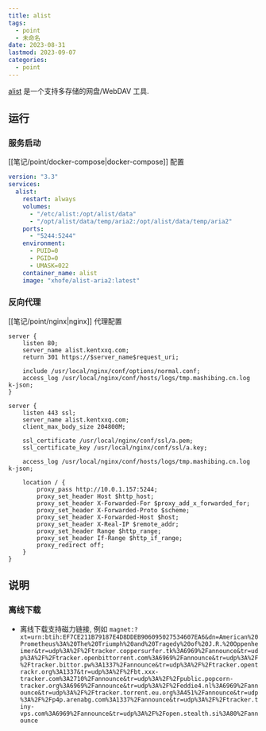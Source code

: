 ```yaml
---
title: alist
tags:
  - point
  - 未命名
date: 2023-08-31
lastmod: 2023-09-07
categories:
  - point
---
```


[alist](https://github.com/alist-org/alist) 是一个支持多存储的网盘/WebDAV 工具.

## 运行

### 服务启动

[[笔记/point/docker-compose|docker-compose]] 配置

```yml
version: "3.3"
services:
  alist:
    restart: always
    volumes:
      - "/etc/alist:/opt/alist/data"
      - "/opt/alist/data/temp/aria2:/opt/alist/data/temp/aria2"
    ports:
      - "5244:5244"
    environment:
      - PUID=0
      - PGID=0
      - UMASK=022
    container_name: alist
    image: "xhofe/alist-aria2:latest"
```

### 反向代理

[[笔记/point/nginx|nginx]] 代理配置

```nginx
server {
    listen 80;
    server_name alist.kentxxq.com;
    return 301 https://$server_name$request_uri;

    include /usr/local/nginx/conf/options/normal.conf;
    access_log /usr/local/nginx/conf/hosts/logs/tmp.mashibing.cn.log k-json;
}

server {
    listen 443 ssl;
    server_name alist.kentxxq.com;
    client_max_body_size 204800M;

    ssl_certificate /usr/local/nginx/conf/ssl/a.pem;
    ssl_certificate_key /usr/local/nginx/conf/ssl/a.key;

    access_log /usr/local/nginx/conf/hosts/logs/tmp.mashibing.cn.log k-json;

    location / {
        proxy_pass http://10.0.1.157:5244;
        proxy_set_header Host $http_host;
        proxy_set_header X-Forwarded-For $proxy_add_x_forwarded_for;
        proxy_set_header X-Forwarded-Proto $scheme;
        proxy_set_header X-Forwarded-Host $host;
        proxy_set_header X-Real-IP $remote_addr;
        proxy_set_header Range $http_range;
	    proxy_set_header If-Range $http_if_range;
        proxy_redirect off;
    }
}
```

## 说明

### 离线下载

- 离线下载支持磁力链接, 例如 `magnet:?xt=urn:btih:EF7CE211B79187E4D8DDEB906095027534607EA6&dn=American%20Prometheus%3A%20The%20Triumph%20and%20Tragedy%20of%20J.R.%20Oppenheimer&tr=udp%3A%2F%2Ftracker.coppersurfer.tk%3A6969%2Fannounce&tr=udp%3A%2F%2Ftracker.openbittorrent.com%3A6969%2Fannounce&tr=udp%3A%2F%2Ftracker.bittor.pw%3A1337%2Fannounce&tr=udp%3A%2F%2Ftracker.opentrackr.org%3A1337&tr=udp%3A%2F%2Fbt.xxx-tracker.com%3A2710%2Fannounce&tr=udp%3A%2F%2Fpublic.popcorn-tracker.org%3A6969%2Fannounce&tr=udp%3A%2F%2Feddie4.nl%3A6969%2Fannounce&tr=udp%3A%2F%2Ftracker.torrent.eu.org%3A451%2Fannounce&tr=udp%3A%2F%2Fp4p.arenabg.com%3A1337%2Fannounce&tr=udp%3A%2F%2Ftracker.tiny-vps.com%3A6969%2Fannounce&tr=udp%3A%2F%2Fopen.stealth.si%3A80%2Fannounce`
